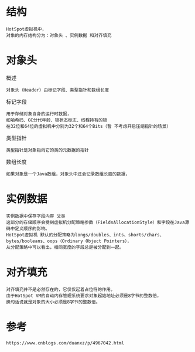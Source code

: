 


# 结构


    HotSpot虚拟机中，
    对象的内存结构分为：对象头 、实例数据 和对齐填充
    
# 对象头

概述

    对象头（Header）由标记字段、类型指针和数组长度


标记字段

    用于存储对象自身的运行时数据， 
    如哈希码、GC分代年龄、锁状态标志、线程持有的锁
    在32位和64位的虚拟机中分别为32个和64个Bits（暂 不考虑开启压缩指针的场景）

类型指针
    
    类型指针是对象指向它的类的元数据的指针
    
数组长度    
    
    如果对象是一个Java数组，对象头中还会记录数组长度的数据，

# 实例数据 


    实例数据中保存字段内容 父类
    这部分的存储顺序会受到虚拟机分配策略参数（FieldsAllocationStyle）和字段在Java源码中定义顺序的影响。
    HotSpot虚拟机 默认的分配策略为longs/doubles、ints、shorts/chars、bytes/booleans、oops（Ordinary Object Pointers），
    从分配策略中可以看出，相同宽度的字段总是被分配到一起。

# 对齐填充


    对齐填充并不是必然存在的，它仅仅起着占位符的作用。
    由于HotSpot VM的自动内存管理系统要求对象起始地址必须是8字节的整数倍，
    换句话说就是对象的大小必须是8字节的整数倍。


# 参考

    https://www.cnblogs.com/duanxz/p/4967042.html       
